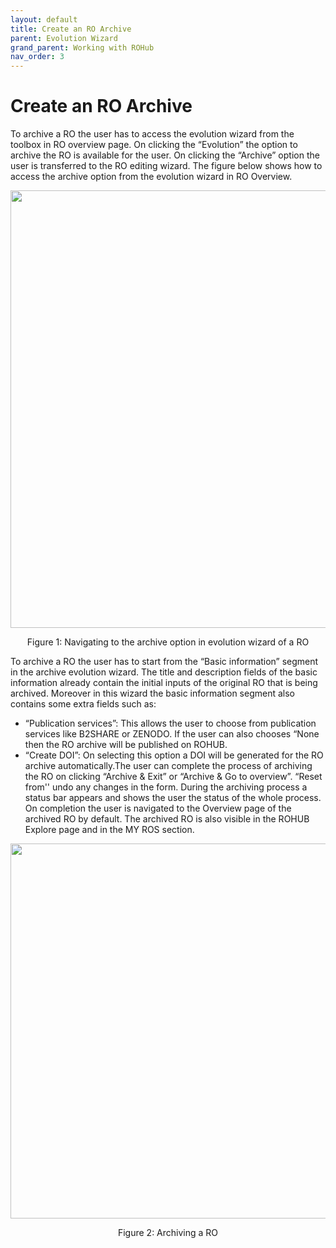 ```yaml
---
layout: default
title: Create an RO Archive
parent: Evolution Wizard
grand_parent: Working with ROHub
nav_order: 3
---
```


# Create an RO Archive
To archive a RO the user has to access the evolution wizard from the toolbox in RO overview page. On clicking the “Evolution” the option to archive the RO is available for the user. On clicking the “Archive” option the user is transferred to the RO editing wizard. The figure below shows how to access the archive option from the evolution wizard in RO Overview.

<p align="center"> <img src="https://box.psnc.pl/f/93504895dd/?raw=1" width="700"> </p>
<div align="center"> Figure 1: Navigating to the archive option in evolution wizard of a RO </div>

To archive a RO the user has to start from the “Basic information” segment in the archive evolution wizard. The title and description fields of the basic information already contain the initial inputs of the original RO that is being archived. Moreover in this wizard the basic information segment also contains some extra fields such as:
* “Publication services”: This allows the user to choose from publication services like B2SHARE or ZENODO. If the user can also chooses “None then the RO archive will be published on ROHUB.
* “Create DOI”:  On selecting this option a DOI will be generated for the RO archive automatically.The user can complete the process of archiving the RO on clicking “Archive & Exit” or “Archive & Go to overview”. “Reset from'' undo any changes in the form. During the archiving process a status bar appears and shows the user the status of the whole process. On completion the user is navigated to the Overview page of the archived RO by default. The archived RO is also visible in the ROHUB Explore page and in the MY ROS section.

<p align="center"> <img src="https://box.psnc.pl/f/a2f0a5e1a0/?raw=1" width="600"> </p>
<div align="center"> Figure 2: Archiving a RO </div>
